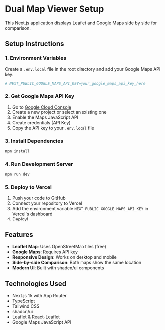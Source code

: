# Dual Map Viewer Setup

This Next.js application displays Leaflet and Google Maps side by side for comparison.

## Setup Instructions

### 1. Environment Variables

Create a `.env.local` file in the root directory and add your Google Maps API key:

```bash
# NEXT_PUBLIC_GOOGLE_MAPS_API_KEY=your_google_maps_api_key_here
```

### 2. Get Google Maps API Key

1. Go to [Google Cloud Console](https://console.cloud.google.com/)
2. Create a new project or select an existing one
3. Enable the Maps JavaScript API
4. Create credentials (API Key)
5. Copy the API key to your `.env.local` file

### 3. Install Dependencies

```bash
npm install
```

### 4. Run Development Server

```bash
npm run dev
```

### 5. Deploy to Vercel

1. Push your code to GitHub
2. Connect your repository to Vercel
3. Add the environment variable `NEXT_PUBLIC_GOOGLE_MAPS_API_KEY` in Vercel's dashboard
4. Deploy!

## Features

- **Leaflet Map**: Uses OpenStreetMap tiles (free)
- **Google Maps**: Requires API key
- **Responsive Design**: Works on desktop and mobile
- **Side-by-side Comparison**: Both maps show the same location
- **Modern UI**: Built with shadcn/ui components

## Technologies Used

- Next.js 15 with App Router
- TypeScript
- Tailwind CSS
- shadcn/ui
- Leaflet & React-Leaflet
- Google Maps JavaScript API
